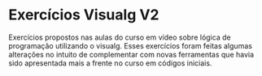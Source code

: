# Exercícios Visualg V2

Exercícios propostos nas aulas do curso em vídeo sobre lógica de programação utilizando o visualg. Esses exercícios foram feitas algumas alterações no intuito de complementar com novas ferramentas que havia sido apresentada mais a frente no curso em códigos iniciais.
 
